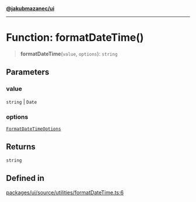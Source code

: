 [**@jakubmazanec/ui**](../README.md)

---

# Function: formatDateTime()

> **formatDateTime**(`value`, `options`): `string`

## Parameters

### value

`string` | `Date`

### options

[`FormatDateTimeOptions`](../type-aliases/FormatDateTimeOptions.md)

## Returns

`string`

## Defined in

[packages/ui/source/utilities/formatDateTime.ts:6](https://github.com/jakubmazanec/tools/blob/077fa4993ebe623b1c463499cc41912353ae6eb1/packages/ui/source/utilities/formatDateTime.ts#L6)

